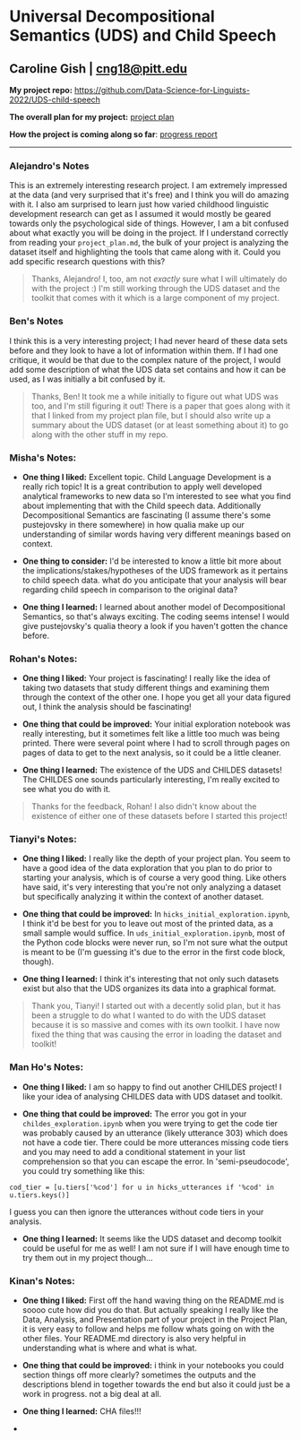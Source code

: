 # Universal Decompositional Semantics (UDS) and Child Speech

## Caroline Gish | cng18@pitt.edu

**My project repo:** <https://github.com/Data-Science-for-Linguists-2022/UDS-child-speech>

**The overall plan for my project:** [project plan](https://github.com/Data-Science-for-Linguists-2022/UDS-child-speech/blob/main/project_plan.md)

**How the project is coming along so far**: [progress report](https://github.com/Data-Science-for-Linguists-2022/UDS-child-speech/blob/main/progress_report.md)

---

### Alejandro's Notes
This is an extremely interesting research project. I am extremely impressed at the data (and very surprised that it's free) and I think you will do amazing with it. I also am surprised to learn just how varied childhood linguistic development research can get as I assumed it would mostly be geared towards only the psychological side of things. However, I am a bit confused about what exactly you will be doing in the project. If I understand correctly from reading your `project_plan.md`, the bulk of your project is analyzing the dataset itself and highlighting the tools that came along with it. Could you add specific research questions with this?

> Thanks, Alejandro! I, too, am not *exactly* sure what I will ultimately do with the project :) I'm still working through the UDS dataset and the toolkit that comes with it which is a large component of my project.

### Ben's Notes
I think this is a very interesting project; I had never heard of
these data sets before and they look to have a lot of information within them.
If I had one critique, it would be that due to the complex nature of the project,
I would add some description of what the UDS data set contains and how it can be used,
as I was initially a bit confused by it.

> Thanks, Ben! It took me a while initially to figure out what UDS was too, and I'm still figuring it out! There is a paper that goes along with it that I linked from my project plan file, but I should also write up a summary about the UDS dataset (or at least something about it) to go along with the other stuff in my repo.

### Misha's Notes:
- **One thing I liked:** Excellent topic. Child Language Development is a really rich topic! It is a great contribution to apply well developed analytical frameworks to new data so I'm interested to see what you find about implementing that with the Child speech data. Additionally Decompositional Semantics are fascinating (I assume there's some pustejovsky in there somewhere) in how qualia make up our understanding of similar words having very different meanings based on context.

- **One thing to consider:** I'd be interested to know a little bit more about the implications/stakes/hypotheses of the UDS framework as it pertains to child speech data. what do you anticipate that your analysis will bear regarding child speech in comparison to the original data?

- **One thing I learned:** I learned about another model of Decompositional Semantics, so that's always exciting. The coding seems intense! I would give pustejovsky's qualia theory a look if you haven't gotten the chance before.

### Rohan's Notes:

- **One thing I liked:** Your project is fascinating! I really like the idea of taking two datasets that study different things and examining them through the context of the other one. I hope you get all your data figured out, I think the analysis should be fascinating!

- **One thing that could be improved:** Your initial exploration notebook was really interesting, but it sometimes felt like a little too much was being printed. There were several point where I had to scroll through pages on pages of data to get to the next analysis, so it could be a little cleaner.

- **One thing I learned:** The existence of the UDS and CHILDES datasets! The CHILDES one sounds particularly interesting, I'm really excited to see what you do with it.

> Thanks for the feedback, Rohan! I also didn't know about the existence of either one of these datasets before I started this project!

### Tianyi's Notes:

- **One thing I liked:**
I really like the depth of your project plan.
You seem to have a good idea of the data exploration that you plan to do prior to starting your analysis, which is of course a very good thing.
Like others have said, it's very interesting that you're not only analyzing a dataset but specifically analyzing it within the context of another dataset.

- **One thing that could be improved:**
In `hicks_initial_exploration.ipynb`, I think it'd be best for you to leave out most of the printed data, as a small sample would suffice.
In `uds_initial_exploration.ipynb`, most of the Python code blocks were never run, so I'm not sure what the output is meant to be (I'm guessing it's due to the error in the first code block, though).

- **One thing I learned:** I think it's interesting that not only such datasets exist but also that the UDS organizes its data into a graphical format.

> Thank you, Tianyi! I started out with a decently solid plan, but it has been a struggle to do what I wanted to do with the UDS dataset because it is so massive and comes with its own toolkit. I have now fixed the thing that was causing the error in loading the dataset and toolkit!

### Man Ho's Notes:

- **One thing I liked:**
I am so happy to find out another CHILDES project! I like your idea of analysing CHILDES data with UDS dataset and toolkit.

- **One thing that could be improved:**
The error you got in your `childes_exploration.ipynb` when you were trying to get the code tier was probably caused by an utterance (likely utterance 303) which does not have a code tier. There could be more utterances missing code tiers and you may need to add a conditional statement in your list comprehension so that you can escape the error. In 'semi-pseudocode', you could try something like this:
```
cod_tier = [u.tiers['%cod'] for u in hicks_utterances if '%cod' in u.tiers.keys()]
```
I guess you can then ignore the utterances without code tiers in your analysis.

- **One thing I learned:** 
It seems like the UDS dataset and decomp toolkit could be useful for me as well! I am not sure if I will have enough time to try them out in my project though...

### Kinan's Notes:
- **One thing I liked:**
  First off the hand waving thing on the README.md is soooo cute how did you do that. But actually speaking I really like the Data, Analysis, and Presentation part of your project in the Project Plan, it is very easy to follow and helps me follow whats going on with the other files. Your README.md directory is also very helpful in understanding what is where and what is what. 
  
- **One thing that could be improved:**
  i think in your notebooks you could section things off more clearly? sometimes the outputs and the descriptions blend in together towards the end but also it could just be a work in progress. not a big deal at all. 
  
- **One thing I learned:** 
  CHA files!!!
- 
